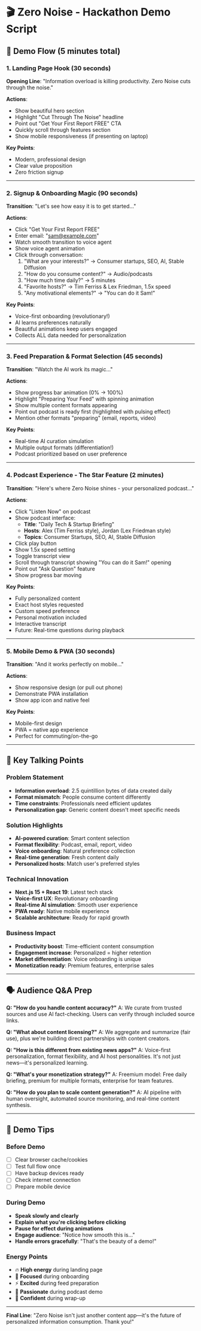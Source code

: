 # 🎬 Zero Noise - Hackathon Demo Script

## 🚀 Demo Flow (5 minutes total)

### 1. Landing Page Hook (30 seconds)
**Opening Line**: "Information overload is killing productivity. Zero Noise cuts through the noise."

**Actions**:
- Show beautiful hero section
- Highlight "Cut Through The Noise" headline
- Point out "Get Your First Report FREE" CTA
- Quickly scroll through features section
- Show mobile responsiveness (if presenting on laptop)

**Key Points**:
- Modern, professional design
- Clear value proposition
- Zero friction signup

---

### 2. Signup & Onboarding Magic (90 seconds)
**Transition**: "Let's see how easy it is to get started..."

**Actions**:
- Click "Get Your First Report FREE"
- Enter email: "sam@example.com"
- Watch smooth transition to voice agent
- Show voice agent animation
- Click through conversation:
  1. "What are your interests?" → Consumer startups, SEO, AI, Stable Diffusion
  2. "How do you consume content?" → Audio/podcasts
  3. "How much time daily?" → 5 minutes
  4. "Favorite hosts?" → Tim Ferriss & Lex Friedman, 1.5x speed
  5. "Any motivational elements?" → "You can do it Sam!"

**Key Points**:
- Voice-first onboarding (revolutionary!)
- AI learns preferences naturally
- Beautiful animations keep users engaged
- Collects ALL data needed for personalization

---

### 3. Feed Preparation & Format Selection (45 seconds)
**Transition**: "Watch the AI work its magic..."

**Actions**:
- Show progress bar animation (0% → 100%)
- Highlight "Preparing Your Feed" with spinning animation
- Show multiple content formats appearing
- Point out podcast is ready first (highlighted with pulsing effect)
- Mention other formats "preparing" (email, reports, video)

**Key Points**:
- Real-time AI curation simulation
- Multiple output formats (differentiation!)
- Podcast prioritized based on user preference

---

### 4. Podcast Experience - The Star Feature (2 minutes)
**Transition**: "Here's where Zero Noise shines - your personalized podcast..."

**Actions**:
- Click "Listen Now" on podcast
- Show podcast interface:
  - **Title**: "Daily Tech & Startup Briefing"
  - **Hosts**: Alex (Tim Ferriss style), Jordan (Lex Friedman style)
  - **Topics**: Consumer Startups, SEO, AI, Stable Diffusion
- Click play button
- Show 1.5x speed setting
- Toggle transcript view
- Scroll through transcript showing "You can do it Sam!" opening
- Point out "Ask Question" feature
- Show progress bar moving

**Key Points**:
- Fully personalized content
- Exact host styles requested
- Custom speed preference
- Personal motivation included
- Interactive transcript
- Future: Real-time questions during playback

---

### 5. Mobile Demo & PWA (30 seconds)
**Transition**: "And it works perfectly on mobile..."

**Actions**:
- Show responsive design (or pull out phone)
- Demonstrate PWA installation
- Show app icon and native feel

**Key Points**:
- Mobile-first design
- PWA = native app experience
- Perfect for commuting/on-the-go

---

## 🎯 Key Talking Points

### Problem Statement
- **Information overload**: 2.5 quintillion bytes of data created daily
- **Format mismatch**: People consume content differently
- **Time constraints**: Professionals need efficient updates
- **Personalization gap**: Generic content doesn't meet specific needs

### Solution Highlights
- **AI-powered curation**: Smart content selection
- **Format flexibility**: Podcast, email, report, video
- **Voice onboarding**: Natural preference collection
- **Real-time generation**: Fresh content daily
- **Personalized hosts**: Match user's preferred styles

### Technical Innovation
- **Next.js 15 + React 19**: Latest tech stack
- **Voice-first UX**: Revolutionary onboarding
- **Real-time AI simulation**: Smooth user experience
- **PWA ready**: Native mobile experience
- **Scalable architecture**: Ready for rapid growth

### Business Impact
- **Productivity boost**: Time-efficient content consumption
- **Engagement increase**: Personalized = higher retention
- **Market differentiation**: Voice onboarding is unique
- **Monetization ready**: Premium features, enterprise sales

---

## 🗣️ Audience Q&A Prep

**Q: "How do you handle content accuracy?"**
A: We curate from trusted sources and use AI fact-checking. Users can verify through included source links.

**Q: "What about content licensing?"**
A: We aggregate and summarize (fair use), plus we're building direct partnerships with content creators.

**Q: "How is this different from existing news apps?"**
A: Voice-first personalization, format flexibility, and AI host personalities. It's not just news—it's personalized learning.

**Q: "What's your monetization strategy?"**
A: Freemium model: Free daily briefing, premium for multiple formats, enterprise for team features.

**Q: "How do you plan to scale content generation?"**
A: AI pipeline with human oversight, automated source monitoring, and real-time content synthesis.

---

## 🎪 Demo Tips

### Before Demo
- [ ] Clear browser cache/cookies
- [ ] Test full flow once
- [ ] Have backup devices ready
- [ ] Check internet connection
- [ ] Prepare mobile device

### During Demo
- **Speak slowly and clearly**
- **Explain what you're clicking before clicking**
- **Pause for effect during animations**
- **Engage audience**: "Notice how smooth this is..."
- **Handle errors gracefully**: "That's the beauty of a demo!"

### Energy Points
- 🔥 **High energy** during landing page
- 🎯 **Focused** during onboarding
- ⚡ **Excited** during feed preparation  
- 🌟 **Passionate** during podcast demo
- 🚀 **Confident** during wrap-up

---

**Final Line**: "Zero Noise isn't just another content app—it's the future of personalized information consumption. Thank you!" 